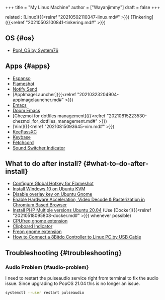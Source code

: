 +++
title = "My Linux Machine"
author = ["Wayanjimmy"]
draft = false
+++

related
: [Linux]({{<relref "20210502110347-linux.md#" >}}) [Tinkering]({{<relref "20210503100841-tinkering.md#" >}})


## OS {#os}

-   [Pop!\_OS by System76](https://pop.system76.com/)


## Apps {#apps}

-   [Espanso](https://espanso.org/install/)
-   [Flameshot](https://github.com/flameshot-org/flameshot)
-   [Notify Send](http://vaskovsky.net/notify-send/linux.html)
-   [AppImageLauncher]({{<relref "20210323204904-appimagelauncher.md#" >}})
-   [Emacs](https://snapcraft.io/install/emacs/ubuntu)
-   [Doom Emacs](https://github.com/hlissner/doom-emacs)
-   [Chezmoi for dotfiles management]({{<relref "20210815223530-chezmoi_for_dotfiles_management.md#" >}})
-   [Vim]({{<relref "20210815093645-vim.md#" >}})
-   [KeePassXC](https://keepassxc.org/)
-   [Keybase](https://keybase.io/)
-   [Fetchcord](https://github.com/MrPotatoBobx/FetchCord)
-   [Sound Switcher Indicator](https://yktoo.com/en/blog/post/2021/06/18-2.3.6/)


## What to do after install? {#what-to-do-after-install}

-   [Configure Global Hotkey for Flameshot](https://github.com/flameshot-org/flameshot/issues/200)
-   [Install Windows 10 on Ubuntu KVM](https://getlabsdone.com/install-windows-10-on-ubuntu-kvm/)
-   [Disable overlay key on Ubuntu Gnome](https://askubuntu.com/questions/105558/how-do-i-disable-the-super-key)
-   [Enable Hardware Acceleration, Video Decode & Rasterization in Chromium Based Browser](https://youtu.be/hoN78aUgOuM)
-   [Install PHP Multiple versions Ubuntu 20.04](https://tecadmin.net/install-php-ubuntu-20-04/) (Use [Docker]({{<relref "20210518095808-docker.md#" >}}) whenever possible)
-   [CPUfreq gnome extension](https://extensions.gnome.org/extension/1082/cpufreq/)
-   [Clipboard Indicator](https://extensions.gnome.org/extension/779/clipboard-indicator/)
-   [Freon gnome extension](https://extensions.gnome.org/extension/841/freon/)
-   [How to Connect a 8Bitdo Controller to Linux PC by USB Cable](https://youtu.be/ct3UQ3%5F-v0s)


## Troubleshooting {#troubleshooting}


### Audio Problem {#audio-problem}

I need to restart the pulseaudio service right from terminal to fix the audio issue. Since upgrading to PopOS 21.04 this is no longer an issue.

```bash
systemctl --user restart pulseaudio
```
